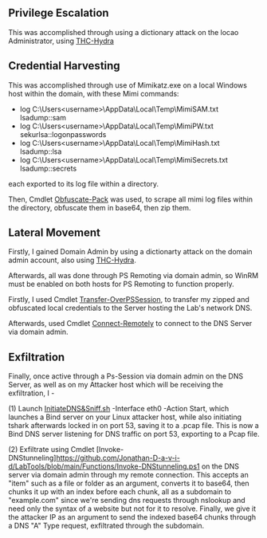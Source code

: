 ## Privilege Escalation
This was accomplished through using a dictionary attack on the locao Administrator, using
[THC-Hydra](https://github.com/vanhauser-thc/thc-hydra)

## Credential Harvesting

This was accomplished through use of Mimikatz.exe on a local Windows host within the domain, with 
these Mimi commands:

- log C:\Users\<username>\AppData\Local\Temp\MimiSAM.txt      lsadump::sam
- log C:\Users\<username>\AppData\Local\Temp\MimiPW.txt       sekurlsa::logonpasswords
- log C:\Users\<username>\AppData\Local\Temp\MimiHash.txt     lsadump::lsa
- log C:\Users\<username>\AppData\Local\Temp\MimiSecrets.txt  lsadump::secrets
  
each exported to its log file within a directory.

Then, Cmdlet [Obfuscate-Pack](https://github.com/Jonathan-D-a-v-i-d/LabTools/blob/main/Functions/Obfuscate-Pack.ps1) was used, 
to scrape all mimi log files within the directory, obfuscate them in base64, then zip them.


## Lateral Movement
Firstly, I gained Domain Admin by using a dictionarty attack on the domain admin account, also using [THC-Hydra](https://github.com/vanhauser-thc/thc-hydra).


Afterwards, all was done through PS Remoting via domain admin, so WinRM must be enabled on both hosts for PS Remoting
to function properly. 

Firstly, I used Cmdlet [Transfer-OverPSSession](https://github.com/Jonathan-D-a-v-i-d/LabTools/blob/main/Functions/Transfer-OverPSSession.ps1), 
to transfer my zipped and obfuscated local credentials to the Server hosting the Lab's network DNS.

Afterwards, used Cmdlet [Connect-Remotely](https://github.com/Jonathan-D-a-v-i-d/LabTools/blob/main/Functions/Connect-Remotely.ps1) to connect
to the DNS Server via domain admin.



## Exfiltration
Finally, once active through a Ps-Session via domain admin on the DNS Server, as well as on my 
Attacker host which will be receiving the exfiltration, I -


(1) Launch [InitiateDNS&Sniff.sh](https://github.com/Jonathan-D-a-v-i-d/Cyber-Bash/blob/main/InitiateDNS%26Sniff.sh) -Interface eth0 -Action Start, 
which launches a Bind server on your Linux attacker host, while also initiating tshark afterwards locked in on port 53, saving it to a .pcap file. 
This is now a Bind DNS server listening for DNS traffic on port 53, exporting to a Pcap file.

(2) Exfiltrate using Cmdlet [Invoke-DNStunneling]https://github.com/Jonathan-D-a-v-i-d/LabTools/blob/main/Functions/Invoke-DNStunneling.ps1 on the 
DNS server via domain admin through my remote connection. This accepts an "item" such as a file or folder as an argument, converts it to base64, 
then chunks it up with an index before each chunk, all as a subdomain to "example.com" since we're sending dns requests through nslookup and 
need only the syntax of a website but not for it to resolve. Finally, we give it the attacker IP as an argument to send the indexed base64 chunks 
through a DNS "A" Type request, exfiltrated through the subdomain.



